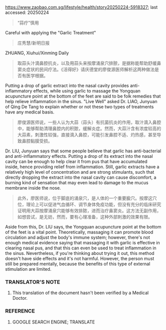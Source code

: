 https://www.zaobao.com.sg/lifestyle/health/story20250224-5918327; last accessed: 20250224

> “蒜疗”慎用

Careful with applying the "Garlic Treatment"

> 庄秀慧/新明日报

ZHUANG, Xiuhui/Xinming Daily

> 取蒜头汁滴鼻腔抗炎，以及用蒜头来按摩涌泉穴排脓，是据称能帮助舒缓鼻窦炎症状的民间疗法。《活得好》请庆德堂的廖俊源医师解析这两种做法是否有医学根据。

Putting a drop of garlic extract into the nasal cavity provides anti-inflammatory effects, while using garlic to massage the Yongquan acupuncture point at the bottom of the feet are said to be folk remedies that help relieve inflammation in the sinus. "Live Well" asked Dr. LIAO, Junyuan of Qing De Tang to explain whether or not these two types of treatments have any medical basis.

> 廖俊源医师说，一些人认为大蒜（蒜头）有抗菌抗炎的作用，取汁滴入鼻腔中，能够帮助清理鼻腔内的积脓，缓解炎症。然而，大蒜汁含有浓度较高的大蒜素，刺激性较强，直接滴入鼻腔，可能引发鼻腔不适、灼热感，甚至导致鼻腔黏膜受损。

Dr. LIU, Junyuan says that some people believe that garlic has anti-bacterial and anti-inflammatory effects. Putting a drop of its extract into the nasal cavity can be enough to help clear it from pus that have accumulated inside, hence providing relief from inflammation. Still, garlic extracts have a relatively high level of concentration and are strong stimulants, such that directly dropping the extract into the nasal cavity can cause discomfort, a burning kind of sensation that may even lead to damage to the mucus membrane inside the nose.

> 此外，廖医师说，位于脚底的涌泉穴，是人体的一个重要腧穴。按摩这穴位，理论上可以促进气血循环、调节身体免疫功能，但没有充分的临床研究证明用大蒜按摩涌泉穴能够有效排脓，进而治疗鼻窦炎。这方法无副作用，如想尝试，是无妨，然而，要有心理准备，这种外部刺激的效果有限。

Aside from this, Dr. LIU says, the Yongquan acupuncture point at the bottom of the feet is a vital point. Theoretically, massaging it can promote blood circulation and adjust the body's immune system; however, there's not enough medical evidence saying that massaging it with garlic is effective in clearing nasal pus, and that this can even be used to treat inflammation in the sinus. Nevertheless, if you're thinking about trying it out, this method doesn't have side effects and it's not harmful. However, the person must still be prepared mentally, because the benefits of this type of external stimulation are limited.

### TRANSLATOR'S NOTE

1) This translation of the document hasn't been verified by a Medical Doctor.

### REFERENCE

1) GOOGLE SEARCH ENGINE; TRANSLATE
